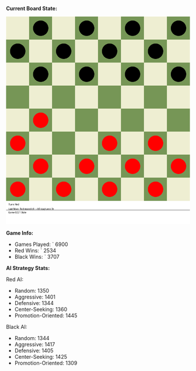 
**Current Board State:**  
<!-- START_GIF -->
![Checkers Game](./checkers_game.gif)
<!-- END_GIF -->

**Game Info:**  
- Games Played: `<!-- GAMES_PLAYED --> 6900
- Red Wins: `<!-- RED_WINS --> 2534
- Black Wins: `<!-- BLACK_WINS --> 3707

<!-- AI_STATS -->
**AI Strategy Stats:**

Red AI:
- Random: 1350
- Aggressive: 1401
- Defensive: 1344
- Center-Seeking: 1360
- Promotion-Oriented: 1445

Black AI:
- Random: 1344
- Aggressive: 1417
- Defensive: 1405
- Center-Seeking: 1425
- Promotion-Oriented: 1309
